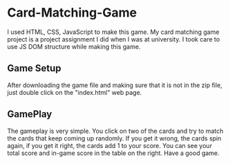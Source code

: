 # Card-Matching-Game

I used HTML, CSS, JavaScript to make this game. 
My card matching game project is a project assignment I did when I was at university. 
I took care to use JS DOM structure while making this game.

<h2 align="left">Game Setup</h2>
After downloading the game file and making sure that it is not in the zip file, just double click on the "index.html" web page.

<h2 align="left">GamePlay</h2>
The gameplay is very simple. 
You click on two of the cards and try to match the cards that keep coming up randomly. 
If you get it wrong, the cards spin again, if you get it right, the cards add 1 to your score. 
You can see your total score and in-game score in the table on the right. 
Have a good game.
